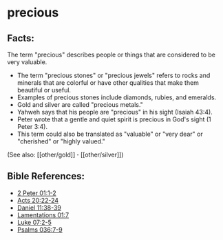 # precious #

## Facts: ##

The term "precious" describes people or things that are considered to be very valuable.

* The term "precious stones" or "precious jewels" refers to rocks and minerals that are colorful or have other qualities that make them beautiful or useful.
* Examples of precious stones include diamonds, rubies, and emeralds.
* Gold and silver are called "precious metals."
* Yahweh says that his people are "precious" in his sight (Isaiah 43:4).
* Peter wrote that a gentle and quiet spirit is precious in God's sight (1 Peter 3:4).
* This term could also be translated as "valuable" or "very dear" or "cherished" or "highly valued."

(See also: [[other/gold]] **·** [[other/silver]])

## Bible References: ##

* [2 Peter 01:1-2](en/tn/2pe/help/01/01)
* [Acts 20:22-24](en/tn/act/help/20/22)
* [Daniel 11:38-39](en/tn/dan/help/11/38)
* [Lamentations 01:7](en/tn/lam/help/01/07)
* [Luke 07:2-5](en/tn/luk/help/07/02)
* [Psalms 036:7-9](en/tn/psa/help/36/07)
